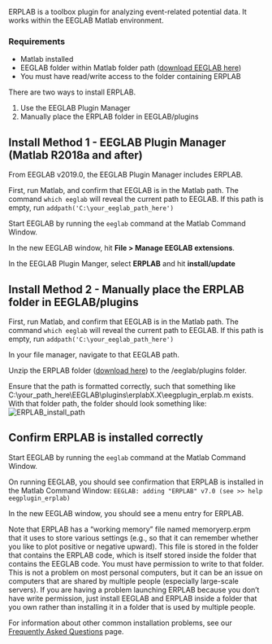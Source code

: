 ERPLAB is a toolbox plugin for analyzing event-related potential data. It works within the EEGLAB Matlab environment.

### Requirements

* Matlab installed
* EEGLAB folder within Matlab folder path ([download EEGLAB here](https://sccn.ucsd.edu/eeglab/download.php))
* You must have read/write access to the folder containing ERPLAB


There are two ways to install ERPLAB.
1. Use the EEGLAB Plugin Manager
2. Manually place the ERPLAB folder in EEGLAB/plugins

## Install Method 1 - EEGLAB Plugin Manager (Matlab R2018a and after)

From EEGLAB v2019.0, the EEGLAB Plugin Manager includes ERPLAB.

First, run Matlab, and confirm that EEGLAB is in the Matlab path.
The command
`which eeglab` 
will reveal the current path to EEGLAB.
If this path is empty, run `addpath('C:\your_eeglab_path_here')`

Start EEGLAB by running the `eeglab` command at the Matlab Command Window.

In the new EEGLAB window, hit **File > Manage EEGLAB extensions**.

In the EEGLAB Plugin Manger, select **ERPLAB** and hit **install/update**



## Install Method 2 - Manually place the ERPLAB folder in EEGLAB/plugins

First, run Matlab, and confirm that EEGLAB is in the Matlab path.
The command
`which eeglab` 
will reveal the current path to EEGLAB.
If this path is empty, run `addpath('C:\your_eeglab_path_here')`

In your file manager, navigate to that EEGLAB path.

Unzip the ERPLAB folder ([download here](https://github.com/lucklab/erplab/releases)) to the /eeglab/plugins folder.

Ensure that the path is formatted correctly, such that something like C:\your_path_here\EEGLAB\plugins\erplabX.X\eegplugin_erplab.m exists. With that folder path, the folder should look something like:
![ERPLAB_install_path](https://user-images.githubusercontent.com/5137405/101206988-c82c4880-3624-11eb-8f24-c2e0affcd1f4.png)


## Confirm ERPLAB is installed correctly
Start EEGLAB by running the `eeglab` command at the Matlab Command Window.

On running EEGLAB, you should see confirmation that ERPLAB is installed in the Matlab Command Window:
`EEGLAB: adding "ERPLAB" v7.0 (see >> help eegplugin_erplab)`

In the new EEGLAB window, you should see a menu entry for ERPLAB.

Note that ERPLAB has a “working memory” file named memoryerp.erpm that it uses to store various settings (e.g., so that it can remember whether you like to plot positive or negative upward). This file is stored in the folder that contains the ERPLAB code, which is itself stored inside the folder that contains the EEGLAB code. You must have permission to write to that folder. This is not a problem on most personal computers, but it can be an issue on computers that are shared by multiple people (especially large-scale servers). If you are having a problem launching ERPLAB because you don’t have write permission, just install EEGLAB and ERPLAB inside a folder that you own rather than installing it in a folder that is used by multiple people.

For information about other common installation problems, see our [Frequently Asked Questions](https://github.com/lucklab/erplab/wiki/Troubleshooting-and-Frequently-Asked-Questions) page.

